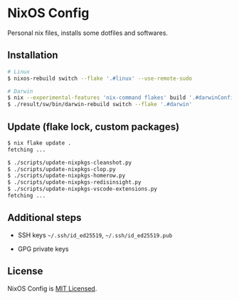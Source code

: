 <!-- markdownlint-disable MD014 -->

# NixOS Config

Personal nix files, installs some dotfiles and softwares.

## Installation

```sh
# Linux
$ nixos-rebuild switch --flake '.#linux' --use-remote-sudo

# Darwin
$ nix --experimental-features 'nix-command flakes' build '.#darwinConfigurations.darwin.system'
$ ./result/sw/bin/darwin-rebuild switch --flake '.#darwin'
```

## Update (flake lock, custom packages)

```sh
$ nix flake update .
fetching ...

$ ./scripts/update-nixpkgs-cleanshot.py
$ ./scripts/update-nixpkgs-clop.py
$ ./scripts/update-nixpkgs-homerow.py
$ ./scripts/update-nixpkgs-redisinsight.py
$ ./scripts/update-nixpkgs-vscode-extensions.py
fetching ...
```

## Additional steps

- SSH keys `~/.ssh/id_ed25519`, `~/.ssh/id_ed25519.pub`

- GPG private keys

## License

NixOS Config is [MIT Licensed](./LICENSE).

